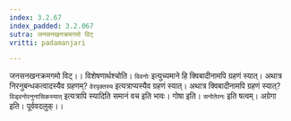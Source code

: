 ```yaml
---
index: 3.2.67
index_padded: 3.2.067
sutra: जनसनखनक्रमगमो विट्
vritti: padamanjari

---
```

जनसनखनक्रमगमो विट्।। विशेषणार्थश्चोति। `विवनोः` इत्युच्यमाने हि क्विबादीनामपि ग्रहणं स्यात्। अथात्र निरनुबन्धकत्वादस्यैव ग्रहणम्? `वेरपृक्तस्य` इत्यत्राप्यस्यैव ग्रहणं स्यात्। अथात्र क्विबादीनामपि ग्रहणं स्यात्? `विड्वनोरनुनासिकस्यात्` इत्यत्रापि स्यादिति समानं वच इति भावः। गोषा इति। `सनोतेरनः` इति षत्वम्। अग्रेगा इति। पूर्ववदलुक्।।